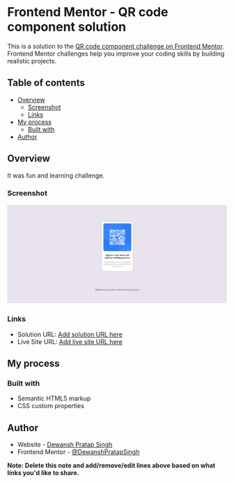 # Frontend Mentor - QR code component solution

This is a solution to the [QR code component challenge on Frontend Mentor](https://www.frontendmentor.io/challenges/qr-code-component-iux_sIO_H). Frontend Mentor challenges help you improve your coding skills by building realistic projects. 

## Table of contents

- [Overview](#overview)
  - [Screenshot](#screenshot)
  - [Links](#links)
- [My process](#my-process)
  - [Built with](#built-with)
- [Author](#author)


## Overview
It was fun and learning challenge.
### Screenshot

![](./screenshots/Desktop.jpg)

### Links

- Solution URL: [Add solution URL here](https://your-solution-url.com)
- Live Site URL: [Add live site URL here](https://your-live-site-url.com)

## My process

### Built with

- Semantic HTML5 markup
- CSS custom properties

## Author

- Website - [Dewansh Pratap Singh](https://www.linkedin.com/in/dewansh-pratap-singh-ducs/)
- Frontend Mentor - [@DewanshPratapSingh](https://www.frontendmentor.io/profile/DewanshPratapSingh)

**Note: Delete this note and add/remove/edit lines above based on what links you'd like to share.**
